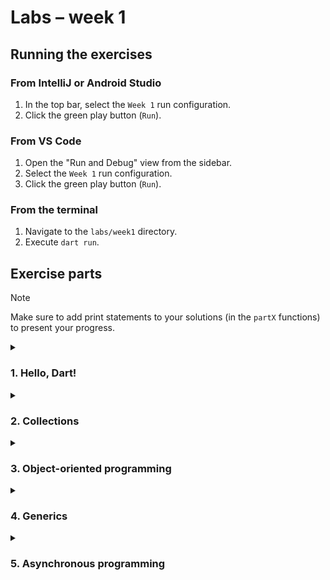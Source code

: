 # Labs – week 1

## Running the exercises

### From IntelliJ or Android Studio

1. In the top bar, select the `Week 1` run configuration.
2. Click the green play button (`Run`).

### From VS Code

1. Open the "Run and Debug" view from the sidebar.
2. Select the `Week 1` run configuration.
3. Click the green play button (`Run`).

### From the terminal

1. Navigate to the `labs/week1` directory.
2. Execute `dart run`.

## Exercise parts

> [!NOTE]
> Make sure to add print statements to your solutions (in the `partX` functions)
> to present your progress.

<details>
<summary><h3>1. Hello, Dart!</h3></summary>

1. Create a simple Q&A program.
    1. Ask the user ([`stdin`]) about their name and favorite color. You can
       add more questions.
    2. Then, print a greeting using their data.

2. Print a triangle of asterisks, something like this:

   ```
   *
   **
   ***
   ****
   *****
   ******
   *******
   ```

[`stdin`]: https://api.dart.dev/stable/3.5.3/dart-io/stdin.html

</details>

<details>
<summary><h3>2. Collections</h3></summary>

[`package:collection`] might be useful.

1. Lists & sets
    1. Create a list of 30 random integers between 0 and 20 (use the `Random`
       class).
    2. Sort the list in descending order.
    3. Filter the list, so that it contains only numbers divisible by 3.
    4. Remove duplicates from the list (i.e., make a set out of it).
    5. Print each element, its index in the list, and whether it is even or odd.
2. Maps
    1. Create a collection of Strings (e.g., names, cities, etc.).
    2. Create a map that maps each string to its length.
    3. Group the elements by their first letter.

[`package:collection`]: https://pub.dev/documentation/collection/latest/

</details>

<details>
<summary><h3>3. Object-oriented programming</h3></summary>

1. Define a following class hierarchy of animals.
   All animals have an age and a name. Their `description` should include these
   two fields.

   *Make sure that `Dog`, `Cat` and `Cow` are the **only** animals allowed in
   this hierarchy.*

    ```mermaid
    ---
    title:
    ---
    classDiagram
        class Animal {
            int age
            String name
            get String description
            void makeSound()*
        }

        Animal <|-- Dog
        class Dog {
            String color
        }

        Animal <|-- Cat
        class Cat {
            String color
        }

        Animal <|-- Cow
        class Cow {
            int weight
        }
    ```
   
   Example usage:

   ```dart
   final myDog = Dog('Rex', age: 3, color: 'brown');
   final aCow = Cow('Betsy', age: 5, weight: 500);
   ```

2. Create a list of various animals.
   Iterate over this list and make every animal make a sound. Also, for each
   animal, print its additional fields like `color` or `weight`.

   *Use pattern matching to simplify matching subclasses and reading their
   properties.*

</details>

<details>
<summary><h3>4. Generics</h3></summary>

1. Define a generic `Container` class that holds a single value.

   Example usage:

   ```dart
   final intContainer = Container<int>(42);
   final stringContainer = Container<String>('Hello, world!');
   ```

   Make sure `null` ***cannot*** be stored in the container, i.e. the type
   parameter is not nullable:

   ```dart
   // This shouldn't compile
   final invalid = Container<String?>(null);
   ```

2. Create a list of various containers. Then loop over them: if the contained
   value is a number, print its square. If it's a string, print its length.

</details>

<details>
<summary><h3>5. Asynchronous programming</h3></summary>

1. Define a function that generates a random integer after a couple of seconds.
   If the number is even, throw an exception, else return it.
    1. Wait for this number inside `part6` and handle any exceptions.

2. Define a function that generates a stream of fibonacci numbers
   (`Stream<int>`). Numbers should be generated every 100 ms.
    1. Create a stream and collect the first 10 numbers into a list.
    2. Create a stream and map the numbers to their hexadecimal representation
       (`int.toRadixString`). Collect the first 20 numbers into a set.
    3. Create a stream and filter it, so that it contains only numbers that end
       in `8`. Subscribe to the stream and print the numbers as they arrive.

</details>
